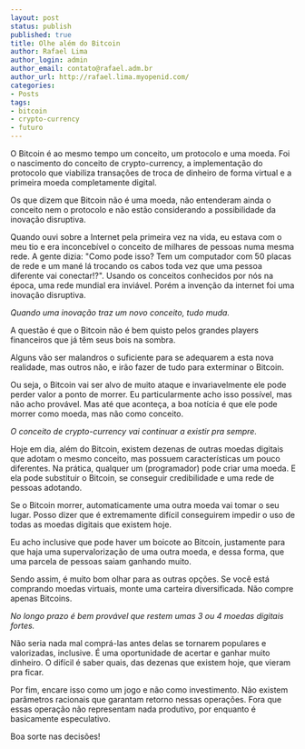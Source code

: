 ```yaml
---
layout: post
status: publish
published: true
title: Olhe além do Bitcoin
author: Rafael Lima
author_login: admin
author_email: contato@rafael.adm.br
author_url: http://rafael.lima.myopenid.com/
categories:
- Posts
tags:
- bitcoin
- crypto-currency
- futuro
---
```

O Bitcoin é ao mesmo tempo um conceito, um protocolo e uma moeda. Foi o nascimento do conceito de crypto-currency, a implementação do protocolo que viabiliza transações de troca de dinheiro de forma virtual e a primeira moeda completamente digital.

Os que dizem que Bitcoin não é uma moeda, não entenderam ainda o conceito nem o protocolo e não estão considerando a possibilidade da inovação disruptiva.

Quando ouvi sobre a Internet pela primeira vez na vida, eu estava com o meu tio e era inconcebível o conceito de milhares de pessoas numa mesma rede. A gente dizia: "Como pode isso? Tem um computador com 50 placas de rede e um mané lá trocando os cabos toda vez que uma pessoa diferente vai conectar!?". Usando os conceitos conhecidos por nós na época, uma rede mundial era inviável. Porém a invenção da internet foi uma inovação disruptiva.

*Quando uma inovação traz um novo conceito, tudo muda.*

A questão é que o Bitcoin não é bem quisto pelos grandes players financeiros que já têm seus bois na sombra.

Alguns vão ser malandros o suficiente para se adequarem a esta nova realidade, mas outros não, e irão fazer de tudo para exterminar o Bitcoin.

Ou seja, o Bitcoin vai ser alvo de muito ataque e invariavelmente ele pode perder valor a ponto de morrer. Eu particularmente acho isso possível, mas não acho provável. Mas até que aconteça, a boa notícia é que ele pode morrer como moeda, mas não como conceito.

*O conceito de crypto-currency vai continuar a existir pra sempre.*

Hoje em dia, além do Bitcoin, existem dezenas de outras moedas digitais que adotam o mesmo conceito, mas possuem características um pouco diferentes. Na prática, qualquer um (programador) pode criar uma moeda. E ela pode substituir o Bitcoin, se conseguir credibilidade e uma rede de pessoas adotando.

Se o Bitcoin morrer, automaticamente uma outra moeda vai tomar o seu lugar. Posso dizer que é extremamente difícil conseguirem impedir o uso de todas as moedas digitais que existem hoje.

Eu acho inclusive que pode haver um boicote ao Bitcoin, justamente para que haja uma supervalorização de uma outra moeda, e dessa forma, que uma parcela de pessoas saiam ganhando muito.

Sendo assim, é muito bom olhar para as outras opções. Se você está comprando moedas virtuais, monte uma carteira diversificada. Não compre apenas Bitcoins.

*No longo prazo é bem provável que restem umas 3 ou 4 moedas digitais fortes.*

Não seria nada mal comprá-las antes delas se tornarem populares e valorizadas, inclusive. É uma oportunidade de acertar e ganhar muito dinheiro. O difícil é saber quais, das dezenas que existem hoje, que vieram pra ficar.

Por fim, encare isso como um jogo e não como investimento. Não existem parâmetros racionais que garantam retorno nessas operações. Fora que essas operação não representam nada produtivo, por enquanto é basicamente especulativo.

Boa sorte nas decisões!

